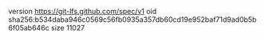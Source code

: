 version https://git-lfs.github.com/spec/v1
oid sha256:b534daba946c0569c56fb0935a357db60cd19e952baf71d9ad0b5b6f05ab646c
size 11027
